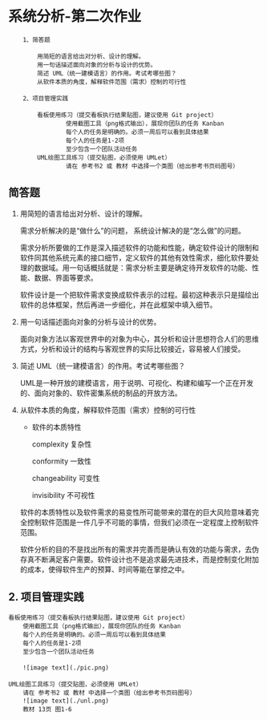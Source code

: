 # 系统分析-第二次作业

        1、简答题

            用简短的语言给出对分析、设计的理解。
            用一句话描述面向对象的分析与设计的优势。
            简述 UML（统一建模语言）的作用。考试考哪些图？
            从软件本质的角度，解释软件范围（需求）控制的可行性

        2、项目管理实践

            看板使用练习（提交看板执行结果贴图，建议使用 Git project）
                    使用截图工具（png格式输出），展现你团队的任务 Kanban
                    每个人的任务是明确的。必须一周后可以看到具体结果
                    每个人的任务是1-2项
                    至少包含一个团队活动任务
            UML绘图工具练习（提交贴图，必须使用 UMLet）
                    请在 参考书2 或 教材 中选择一个类图（给出参考书页码图号）

##   简答题
    
1. 用简短的语言给出对分析、设计的理解。
    
    需求分析解决的是“做什么”的问题， 系统设计解决的是“怎么做”的问题。
    
    需求分析所要做的工作是深入描述软件的功能和性能，确定软件设计的限制和软件同其他系统元素的接口细节，定义软件的其他有效性需求，细化软件要处理的数据域。用一句话概括就是：需求分析主要是确定待开发软件的功能、性能、数据、界面等要求。

    软件设计是一个把软件需求变换成软件表示的过程。最初这种表示只是描绘出软件的总体框架，然后再进一步细化，并在此框架中填入细节。
    
2. 用一句话描述面向对象的分析与设计的优势。

    面向对象方法以客观世界中的对象为中心，其分析和设计思想符合人们的思维方式，分析和设计的结构与客观世界的实际比较接近，容易被人们接受。

3. 简述 UML（统一建模语言）的作用。考试考哪些图？

    UML是一种开放的建模语言，用于说明、可视化、构建和编写一个正在开发的、面向对象的、软件密集系统的制品的开放方法。

4. 从软件本质的角度，解释软件范围（需求）控制的可行性

    - 软件的本质特性
        
        complexity 复杂性
        
        conformity 一致性
    
        changeability 可变性
    
        invisibility 不可视性

    软件的本质特性以及软件需求的易变性所可能带来的潜在的巨大风险意味着完全控制软件范围是一件几乎不可能的事情，但我们必须在一定程度上控制软件范围。
    
    软件分析的目的不是找出所有的需求并完善而是确认有效的功能与需求，去伪存真不断满足客户需要。软件设计也不是追求最先进技术，而是控制变化附加的成本，使得软件生产的预算、时间等能在掌控之中。

##  2.  项目管理实践

    看板使用练习（提交看板执行结果贴图，建议使用 Git project）
        使用截图工具（png格式输出），展现你团队的任务 Kanban
        每个人的任务是明确的。必须一周后可以看到具体结果
        每个人的任务是1-2项
        至少包含一个团队活动任务

        ![image text](./pic.png)

    UML绘图工具练习（提交贴图，必须使用 UMLet）
        请在 参考书2 或 教材 中选择一个类图（给出参考书页码图号）
        ![image text](./unl.png)
        教材 13页 图1-6
